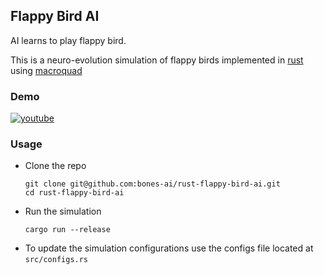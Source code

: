 ## Flappy Bird AI
AI learns to play flappy bird. 

This is a neuro-evolution simulation of flappy birds implemented in [rust](https://www.rust-lang.org/) using [macroquad](https://macroquad.rs/)

### Demo
[![youtube](https://img.youtube.com/vi/Ea_N1CJwMR8/0.jpg)](https://www.youtube.com/watch?v=Ea_N1CJwMR8)

### Usage
- Clone the repo
    ```
    git clone git@github.com:bones-ai/rust-flappy-bird-ai.git
    cd rust-flappy-bird-ai
    ```
- Run the simulation
    ``` 
    cargo run --release
    ```
- To update the simulation configurations use the configs file located at `src/configs.rs`
